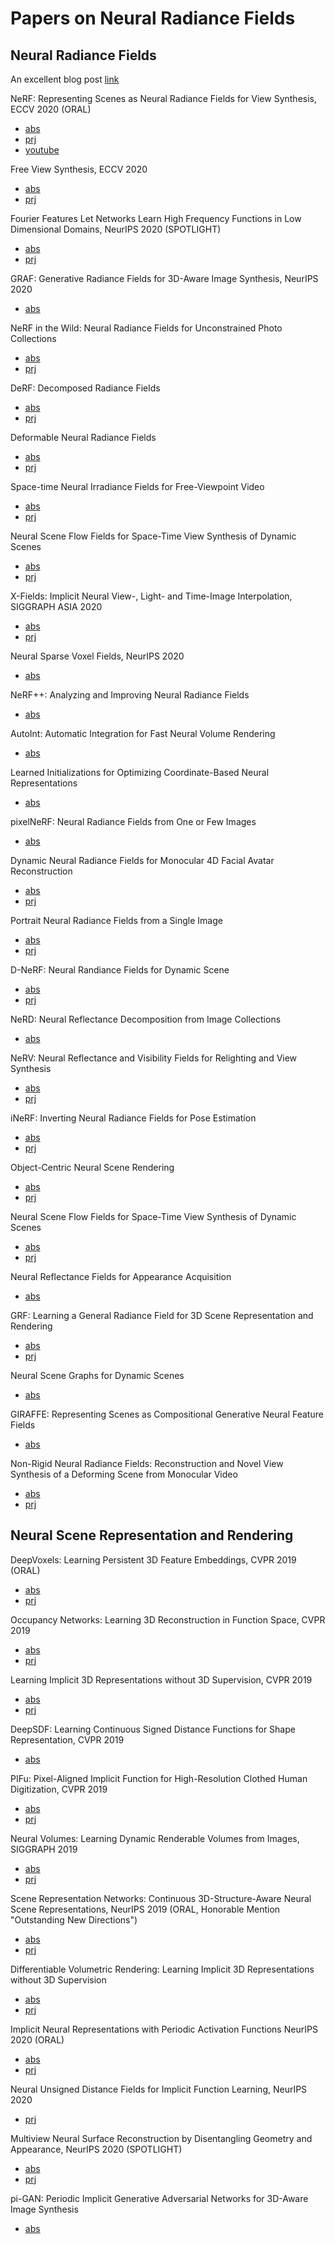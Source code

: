 # Papers on Neural Radiance Fields

## Neural Radiance Fields

An excellent blog post [link](https://dellaert.github.io/NeRF/)

NeRF: Representing Scenes as Neural Radiance Fields for View Synthesis, ECCV 2020 (ORAL)
* [abs](https://arxiv.org/abs/2003.08934) 
* [prj](https://www.matthewtancik.com/nerf)
* [youtube](https://www.youtube.com/watch?v=dPWLybp4LL0)

Free View Synthesis, ECCV 2020 
* [abs](https://arxiv.org/abs/2008.05511)
* [prj](http://vladlen.info/publications/free-view-synthesis/)

Fourier Features Let Networks Learn High Frequency Functions in Low Dimensional Domains, NeurIPS 2020 (SPOTLIGHT)
* [abs](https://arxiv.org/abs/2006.10739)
* [prj](https://people.eecs.berkeley.edu/~bmild/fourfeat/)

GRAF: Generative Radiance Fields for 3D-Aware Image Synthesis, NeurIPS 2020
* [abs](https://arxiv.org/abs/2007.02442)

NeRF in the Wild: Neural Radiance Fields for Unconstrained Photo Collections
* [abs](https://arxiv.org/abs/2008.02268)
* [prj](https://nerf-w.github.io/)

DeRF: Decomposed Radiance Fields
* [abs](https://arxiv.org/abs/2011.12490)
* [prj](https://ubc-vision.github.io/derf/)

Deformable Neural Radiance Fields
* [abs](https://arxiv.org/abs/2011.12948)
* [prj](https://nerfies.github.io/)

Space-time Neural Irradiance Fields for Free-Viewpoint Video
* [abs](https://arxiv.org/abs/2011.12950)
* [prj](https://video-nerf.github.io/)

Neural Scene Flow Fields for Space-Time View Synthesis of Dynamic Scenes
* [abs](https://arxiv.org/abs/2011.13084)
* [prj](http://www.cs.cornell.edu/~zl548/NSFF/)

X-Fields: Implicit Neural View-, Light- and Time-Image Interpolation, SIGGRAPH ASIA 2020
* [abs](https://arxiv.org/abs/2010.00450)
* [prj](https://xfields.mpi-inf.mpg.de/)

Neural Sparse Voxel Fields, NeurIPS 2020
* [abs](https://arxiv.org/abs/2007.11571)

NeRF++: Analyzing and Improving Neural Radiance Fields
* [abs](https://arxiv.org/abs/2010.07492)

AutoInt: Automatic Integration for Fast Neural Volume Rendering
* [abs](https://arxiv.org/abs/2012.01714)

Learned Initializations for Optimizing Coordinate-Based Neural Representations
* [abs](https://arxiv.org/abs/2012.02189)

pixelNeRF: Neural Radiance Fields from One or Few Images
* [abs](https://arxiv.org/abs/2012.02190)

Dynamic Neural Radiance Fields for Monocular 4D Facial Avatar Reconstruction
* [abs](https://arxiv.org/abs/2012.03065)
* [prj](https://gafniguy.github.io/4D-Facial-Avatars/)

Portrait Neural Radiance Fields from a Single Image
* [abs](https://arxiv.org/abs/2012.05903)
* [prj](https://portrait-nerf.github.io/)

D-NeRF: Neural Randiance Fields for Dynamic Scene
* [abs](https://arxiv.org/abs/2011.13961)
* [prj](https://www.albertpumarola.com/research/D-NeRF/index.html)

NeRD: Neural Reflectance Decomposition from Image Collections
* [abs](https://arxiv.org/abs/2012.03918)

NeRV: Neural Reflectance and Visibility Fields for Relighting and View Synthesis
* [abs](https://arxiv.org/abs/2012.03927)
* [prj](https://people.eecs.berkeley.edu/~pratul/nerv/)

iNeRF: Inverting Neural Radiance Fields for Pose Estimation
* [abs](https://t.co/8Yd4aYiICg)
* [prj](https://t.co/Hspnds0iaf)

Object-Centric Neural Scene Rendering
* [abs](https://arxiv.org/abs/2012.08503)
* [prj](https://shellguo.com/osf/)

Neural Scene Flow Fields for Space-Time View Synthesis of Dynamic Scenes
* [abs](https://arxiv.org/abs/2011.13084)
* [prj](http://www.cs.cornell.edu/~zl548/NSFF/)

Neural Reflectance Fields for Appearance Acquisition
* [abs](https://arxiv.org/abs/2008.03824)

GRF: Learning a General Radiance Field for 3D Scene Representation and Rendering
* [abs](https://arxiv.org/abs/2010.04595)
* [prj](https://github.com/alextrevithick/GRF)

Neural Scene Graphs for Dynamic Scenes
* [abs](https://arxiv.org/abs/2011.10379)

GIRAFFE: Representing Scenes as Compositional Generative Neural Feature Fields
* [abs](https://arxiv.org/abs/2011.12100)

Non-Rigid Neural Radiance Fields: Reconstruction and Novel View Synthesis of a Deforming Scene from Monocular Video
* [abs](https://arxiv.org/abs/2012.12247)
* [prj](https://gvv.mpi-inf.mpg.de/projects/nonrigid_nerf/)


## Neural Scene Representation and Rendering

DeepVoxels: Learning Persistent 3D Feature Embeddings, CVPR 2019 (ORAL)
* [abs](https://arxiv.org/abs/1812.01024)
* [prj](https://vsitzmann.github.io/deepvoxels/)

Occupancy Networks: Learning 3D Reconstruction in Function Space, CVPR 2019
* [abs](https://arxiv.org/abs/1812.03828)
* [prj](https://avg.is.tuebingen.mpg.de/publications/occupancy-networks)

Learning Implicit 3D Representations without 3D Supervision, CVPR 2019
* [abs](https://arxiv.org/abs/1812.02822)
* [prj](https://www.sfu.ca/~zhiqinc/imgan/Readme.html)

DeepSDF: Learning Continuous Signed Distance Functions for Shape Representation, CVPR 2019
* [abs](https://arxiv.org/abs/1901.05103)


PIFu: Pixel-Aligned Implicit Function for High-Resolution Clothed Human Digitization, CVPR 2019
* [abs](https://arxiv.org/abs/1905.05172)
* [prj](https://shunsukesaito.github.io/PIFu/)

Neural Volumes: Learning Dynamic Renderable Volumes from Images, SIGGRAPH 2019
* [abs](https://arxiv.org/abs/1906.07751)
* [prj](https://github.com/facebookresearch/neuralvolumes)

Scene Representation Networks: Continuous 3D-Structure-Aware Neural Scene Representations, NeurIPS 2019 (ORAL, Honorable Mention "Outstanding New Directions")
* [abs](https://arxiv.org/abs/1906.01618)
* [prj](https://vsitzmann.github.io/srns/)

Differentiable Volumetric Rendering: Learning Implicit 3D Representations without 3D Supervision
* [abs](https://arxiv.org/abs/1912.07372)
* [prj](https://avg.is.tuebingen.mpg.de/publications/niemeyer2020cvpr)

Implicit Neural Representations with Periodic Activation Functions NeurIPS 2020 (ORAL)
* [abs](https://arxiv.org/abs/2006.09661)
* [prj](https://vsitzmann.github.io/siren/)

Neural Unsigned Distance Fields for Implicit Function Learning, NeurIPS 2020
* [prj](http://virtualhumans.mpi-inf.mpg.de/ndf/)

Multiview Neural Surface Reconstruction by Disentangling Geometry and Appearance, NeurIPS 2020 (SPOTLIGHT)
* [abs](https://arxiv.org/abs/2003.09852)
* [prj](https://lioryariv.github.io/idr/)

pi-GAN: Periodic Implicit Generative Adversarial Networks for 3D-Aware Image Synthesis
* [abs](https://arxiv.org/abs/2012.00926)
